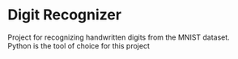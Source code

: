 # Digit Recognizer
 Project for recognizing handwritten digits from the MNIST dataset.  
 Python is the tool of choice for this project
